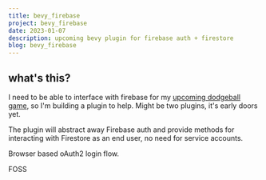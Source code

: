 ```yaml
---
title: bevy_firebase
project: bevy_firebase
date: 2023-01-07
description: upcoming bevy plugin for firebase auth + firestore
blog: bevy_firebase
---
```


## what's this?

I need to be able to interface with firebase for my [upcoming dodgeball game](/blog/tags/temp-new-dodgeball-game-name), so I'm building a plugin to help. Might be two plugins, it's early doors yet.

The plugin will abstract away Firebase auth and provide methods for interacting with Firestore as an end user, no need for service accounts. 

Browser based oAuth2 login flow.

FOSS